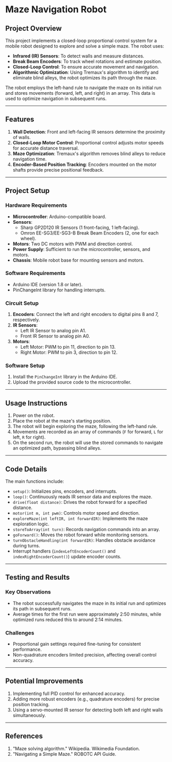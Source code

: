 # Maze Navigation Robot

## Project Overview
This project implements a closed-loop proportional control system for a mobile robot designed to explore and solve a simple maze. The robot uses:

- **Infrared (IR) Sensors**: To detect walls and measure distances.
- **Break Beam Encoders**: To track wheel rotations and estimate position.
- **Closed-Loop Control**: To ensure accurate movement and navigation.
- **Algorithmic Optimization**: Using Tremaux's algorithm to identify and eliminate blind alleys, the robot optimizes its path through the maze.

The robot employs the left-hand rule to navigate the maze on its initial run and stores movements (forward, left, and right) in an array. This data is used to optimize navigation in subsequent runs.

---

## Features
1. **Wall Detection**: Front and left-facing IR sensors determine the proximity of walls.
2. **Closed-Loop Motor Control**: Proportional control adjusts motor speeds for accurate distance traversal.
3. **Maze Optimization**: Tremaux's algorithm removes blind alleys to reduce navigation time.
4. **Encoder-Based Position Tracking**: Encoders mounted on the motor shafts provide precise positional feedback.

---

## Project Setup

### Hardware Requirements
- **Microcontroller**: Arduino-compatible board.
- **Sensors**:
  - Sharp GP2D120 IR Sensors (1 front-facing, 1 left-facing).
  - Omron EE-SG3/EE-SG3-B Break Beam Encoders (2, one for each wheel).
- **Motors**: Two DC motors with PWM and direction control.
- **Power Supply**: Sufficient to run the microcontroller, sensors, and motors.
- **Chassis**: Mobile robot base for mounting sensors and motors.

### Software Requirements
- Arduino IDE (version 1.8 or later).
- PinChangeInt library for handling interrupts.

### Circuit Setup
1. **Encoders**: Connect the left and right encoders to digital pins 8 and 7, respectively.
2. **IR Sensors**:
   - Left IR Sensor to analog pin A1.
   - Front IR Sensor to analog pin A0.
3. **Motors**:
   - Left Motor: PWM to pin 11, direction to pin 13.
   - Right Motor: PWM to pin 3, direction to pin 12.

### Software Setup
1. Install the `PinChangeInt` library in the Arduino IDE.
2. Upload the provided source code to the microcontroller.

---

## Usage Instructions
1. Power on the robot.
2. Place the robot at the maze's starting position.
3. The robot will begin exploring the maze, following the left-hand rule.
4. Movements are recorded as an array of commands (`F` for forward, `L` for left, `R` for right).
5. On the second run, the robot will use the stored commands to navigate an optimized path, bypassing blind alleys.

---

## Code Details
The main functions include:
- `setup()`: Initializes pins, encoders, and interrupts.
- `loop()`: Continuously reads IR sensor data and explores the maze.
- `drive(float distance)`: Drives the robot forward for a specified distance.
- `motor(int m, int pwm)`: Controls motor speed and direction.
- `exploreMaze(int leftIR, int forwardIR)`: Implements the maze exploration logic.
- `storeToArray(int turn)`: Records navigation commands into an array.
- `goForward()`: Moves the robot forward while monitoring sensors.
- `turnObstacleHandling(int forwardIR)`: Handles obstacle avoidance during turns.
- Interrupt handlers (`indexLeftEncoderCount()` and `indexRightEncoderCount()`) update encoder counts.

---

## Testing and Results
### Key Observations
- The robot successfully navigates the maze in its initial run and optimizes its path in subsequent runs.
- Average times for the first run were approximately 2:50 minutes, while optimized runs reduced this to around 2:14 minutes.

### Challenges
- Proportional gain settings required fine-tuning for consistent performance.
- Non-quadrature encoders limited precision, affecting overall control accuracy.

---

## Potential Improvements
1. Implementing full PID control for enhanced accuracy.
2. Adding more robust encoders (e.g., quadrature encoders) for precise position tracking.
3. Using a servo-mounted IR sensor for detecting both left and right walls simultaneously.

---

## References
1. "Maze solving algorithm." Wikipedia. Wikimedia Foundation.
2. "Navigating a Simple Maze." ROBOTC API Guide.

